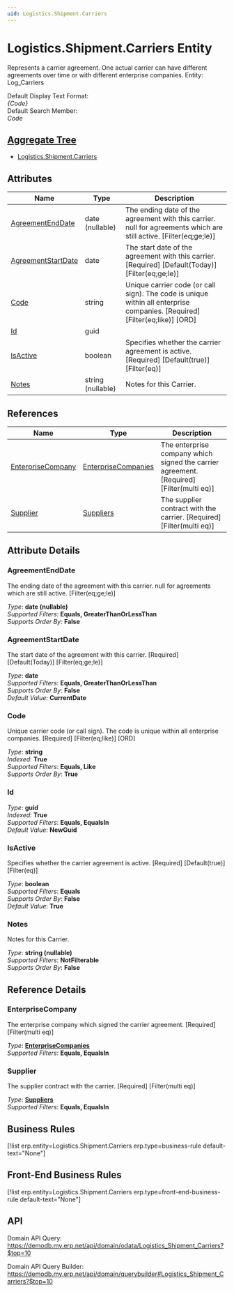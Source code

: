 ```yaml
---
uid: Logistics.Shipment.Carriers
---
```

# Logistics.Shipment.Carriers Entity

Represents a carrier agreement. One actual carrier can have different agreements over time or with different enterprise companies. Entity: Log_Carriers

Default Display Text Format:  
_{Code}_  
Default Search Member:  
_Code_  

## [Aggregate Tree](xref:aggregates)  
* [Logistics.Shipment.Carriers](Logistics.Shipment.Carriers.md)  

## Attributes

| Name | Type | Description |
| ---- | ---- | --- |
| [AgreementEndDate](Logistics.Shipment.Carriers.md#agreementenddate) | date (nullable) | The ending date of the agreement with this carrier. null for agreements which are still active. [Filter(eq;ge;le)] 
| [AgreementStartDate](Logistics.Shipment.Carriers.md#agreementstartdate) | date | The start date of the agreement with this carrier. [Required] [Default(Today)] [Filter(eq;ge;le)] 
| [Code](Logistics.Shipment.Carriers.md#code) | string | Unique carrier code (or call sign). The code is unique within all enterprise companies. [Required] [Filter(eq;like)] [ORD] 
| [Id](Logistics.Shipment.Carriers.md#id) | guid |  
| [IsActive](Logistics.Shipment.Carriers.md#isactive) | boolean | Specifies whether the carrier agreement is active. [Required] [Default(true)] [Filter(eq)] 
| [Notes](Logistics.Shipment.Carriers.md#notes) | string (nullable) | Notes for this Carrier. 

## References

| Name | Type | Description |
| ---- | ---- | --- |
| [EnterpriseCompany](Logistics.Shipment.Carriers.md#enterprisecompany) | [EnterpriseCompanies](General.EnterpriseCompanies.md) | The enterprise company which signed the carrier agreement. [Required] [Filter(multi eq)] |
| [Supplier](Logistics.Shipment.Carriers.md#supplier) | [Suppliers](Logistics.Procurement.Suppliers.md) | The supplier contract with the carrier. [Required] [Filter(multi eq)] |


## Attribute Details

### AgreementEndDate

The ending date of the agreement with this carrier. null for agreements which are still active. [Filter(eq;ge;le)]

_Type_: **date (nullable)**  
_Supported Filters_: **Equals, GreaterThanOrLessThan**  
_Supports Order By_: **False**  

### AgreementStartDate

The start date of the agreement with this carrier. [Required] [Default(Today)] [Filter(eq;ge;le)]

_Type_: **date**  
_Supported Filters_: **Equals, GreaterThanOrLessThan**  
_Supports Order By_: **False**  
_Default Value_: **CurrentDate**  

### Code

Unique carrier code (or call sign). The code is unique within all enterprise companies. [Required] [Filter(eq;like)] [ORD]

_Type_: **string**  
_Indexed_: **True**  
_Supported Filters_: **Equals, Like**  
_Supports Order By_: **True**  

### Id

_Type_: **guid**  
_Indexed_: **True**  
_Supported Filters_: **Equals, EqualsIn**  
_Default Value_: **NewGuid**  

### IsActive

Specifies whether the carrier agreement is active. [Required] [Default(true)] [Filter(eq)]

_Type_: **boolean**  
_Supported Filters_: **Equals**  
_Supports Order By_: **False**  
_Default Value_: **True**  

### Notes

Notes for this Carrier.

_Type_: **string (nullable)**  
_Supported Filters_: **NotFilterable**  
_Supports Order By_: **False**  


## Reference Details

### EnterpriseCompany

The enterprise company which signed the carrier agreement. [Required] [Filter(multi eq)]

_Type_: **[EnterpriseCompanies](General.EnterpriseCompanies.md)**  
_Supported Filters_: **Equals, EqualsIn**  

### Supplier

The supplier contract with the carrier. [Required] [Filter(multi eq)]

_Type_: **[Suppliers](Logistics.Procurement.Suppliers.md)**  
_Supported Filters_: **Equals, EqualsIn**  



## Business Rules

[!list erp.entity=Logistics.Shipment.Carriers erp.type=business-rule default-text="None"]

## Front-End Business Rules

[!list erp.entity=Logistics.Shipment.Carriers erp.type=front-end-business-rule default-text="None"]

## API

Domain API Query:
<https://demodb.my.erp.net/api/domain/odata/Logistics_Shipment_Carriers?$top=10>

Domain API Query Builder:
<https://demodb.my.erp.net/api/domain/querybuilder#Logistics_Shipment_Carriers?$top=10>

